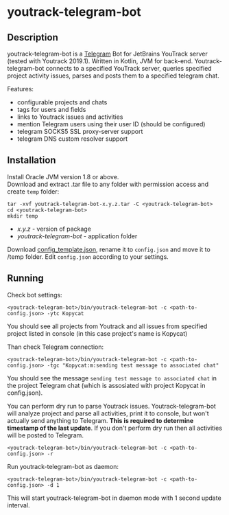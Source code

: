 # youtrack-telegram-bot

## Description

youtrack-telegram-bot is a [Telegram](https://telegram.org/) Bot for JetBrains YouTrack server (tested with Youtrack 2019.1). Written in Kotlin, JVM for back-end. Youtrack-telegram-bot connects to a specified YouTrack server, queries specified project activity issues, parses and posts them to a specified telegram chat. 

Features:
- configurable projects and chats
- tags for users and fields
- links to Youtrack issues and activities
- mention Telegram users using their user ID (should be configured)
- telegram SOCKS5 SSL proxy-server support
- telegram DNS custom resolver support

## Installation

Install Oracle JVM version 1.8 or above.  
Download and extract .tar file to any folder with permission access and create `temp` folder:

```
tar -xvf youtrack-telegram-bot-x.y.z.tar -C <youtrack-telegram-bot>
cd <youtrack-telegram-bot>
mkdir temp
```
 - *x.y.z* - version of package
 - *youtrack-telegram-bot* - application folder
 
Download [config_template.json](https://github.com/inforion/youtrack-telegram-bot/blob/master/src/config_template.json), rename it to `config.json` and move it to <youtrack-telegram-bot>/temp folder. Edit `config.json` according to your settings.

## Running

Check bot settings:

```
<youtrack-telegram-bot>/bin/youtrack-telegram-bot -c <path-to-config.json> -ytc Kopycat
```

You should see all projects from Youtrack and all issues from specified project listed in console (in this case project's name is Kopycat)

Than check Telegram connection:

```
<youtrack-telegram-bot>/bin/youtrack-telegram-bot -c <path-to-config.json> -tgc "Kopycat:m:sending test message to associated chat"
```

You should see the message `sending test message to associated chat` in the project Telegram chat (which is assosiated with project Kopycat in config.json). 

You can perform dry run to parse Youtrack issues. Youtrack-telegram-bot will analyze project and parse all activities, print it to console, but won't actually send anything to Telegram.
**This is required to determine timestamp of the last update**. If you don't perform dry run then all activities will be posted to Telegram.

```
<youtrack-telegram-bot>/bin/youtrack-telegram-bot -c <path-to-config.json> -r
```

Run youtrack-telegram-bot as daemon:

```
<youtrack-telegram-bot>/bin/youtrack-telegram-bot -c <path-to-config.json> -d 1
```

This will start youtrack-telegram-bot in daemon mode with 1 second update interval.
